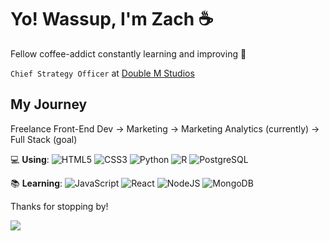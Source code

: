 # Yo! Wassup, I'm Zach ☕️

Fellow coffee-addict constantly learning and improving 🧠

`Chief Strategy Officer` at [Double M Studios](https://doublemstudios.com/)

## My Journey
Freelance Front-End Dev → Marketing → Marketing Analytics (currently) → Full Stack (goal)

💻 **Using**: ![HTML5](https://img.shields.io/badge/HTML5-E34F26?logo=html5&logoColor=fff&style=flat) ![CSS3](https://img.shields.io/badge/CSS3-1572B6?logo=css3&logoColor=fff&style=flat) ![Python](https://img.shields.io/badge/Python-3776AB?logo=python&logoColor=fff&style=flat) ![R](https://img.shields.io/badge/R-276DC3?logo=r&logoColor=fff&style=flat) ![PostgreSQL](https://img.shields.io/badge/PostgreSQL-4169E1?logo=postgresql&logoColor=fff&style=flat)

📚 **Learning**: ![JavaScript](https://img.shields.io/badge/JavaScript-F7DF1E?logo=javascript&logoColor=000&style=flat) ![React](https://img.shields.io/badge/React-61DAFB?logo=react&logoColor=000&style=flat) ![NodeJS](https://img.shields.io/badge/Node.js-393?logo=nodedotjs&logoColor=fff&style=flat) ![MongoDB](https://img.shields.io/badge/MongoDB-47A248?logo=mongodb&logoColor=fff&style=flat)

Thanks for stopping by!

![](https://komarev.com/ghpvc/?username=ZachConquer&color=a573ff&label=Visitor_Number:&style=flat)